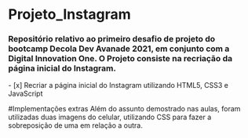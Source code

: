 # Projeto_Instagram
<h3> Repositório relativo ao primeiro desafio de projeto do bootcamp Decola Dev Avanade 2021, em conjunto com a Digital Innovation One. 
O Projeto consiste na recriação da página inicial do Instagram. </h3>
 - [x] Recriar a página inicial do Instagram utilizando HTML5, CSS3 e JavaScript
   
 #Implementações extras
 Além do assunto demostrado nas aulas, foram utilizadas duas imagens do celular, utilizando CSS para fazer a sobreposição de uma em relação a outra.
